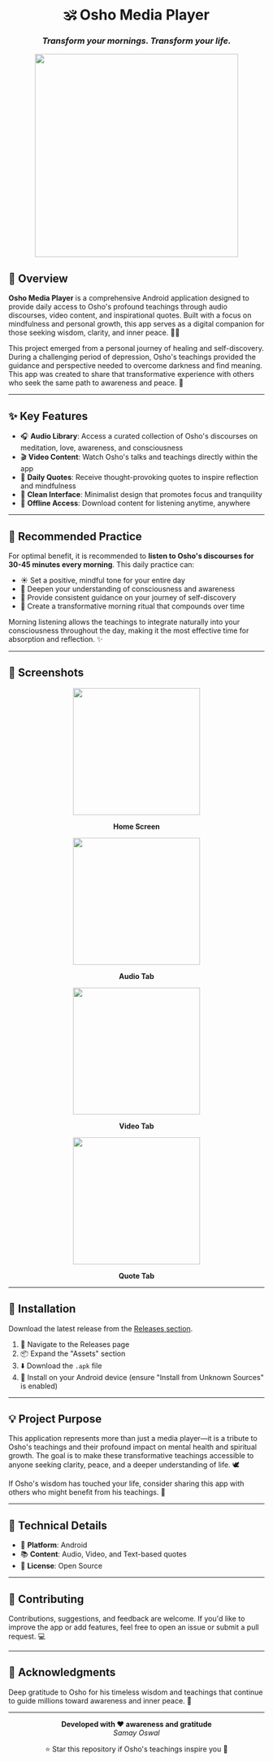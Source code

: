 <div align="center">

# 🕉️ Osho Media Player  
### *Transform your mornings. Transform your life.*

<img src="./osho/osho.jpg" width="400"/>

</div>

## 🌟 Overview  
**Osho Media Player** is a comprehensive Android application designed to provide daily access to Osho's profound teachings through audio discourses, video content, and inspirational quotes. Built with a focus on mindfulness and personal growth, this app serves as a digital companion for those seeking wisdom, clarity, and inner peace. 🧘‍♂️

This project emerged from a personal journey of healing and self-discovery. During a challenging period of depression, Osho's teachings provided the guidance and perspective needed to overcome darkness and find meaning. This app was created to share that transformative experience with others who seek the same path to awareness and peace. 💫

---

## ✨ Key Features
- 🎧 **Audio Library**: Access a curated collection of Osho's discourses on meditation, love, awareness, and consciousness
- 🎬 **Video Content**: Watch Osho's talks and teachings directly within the app
- 💬 **Daily Quotes**: Receive thought-provoking quotes to inspire reflection and mindfulness
- 🎨 **Clean Interface**: Minimalist design that promotes focus and tranquility
- 📱 **Offline Access**: Download content for listening anytime, anywhere

---

## 🌅 Recommended Practice
For optimal benefit, it is recommended to **listen to Osho's discourses for 30-45 minutes every morning**. This daily practice can:
- ☀️ Set a positive, mindful tone for your entire day
- 🧠 Deepen your understanding of consciousness and awareness
- 🌱 Provide consistent guidance on your journey of self-discovery
- 🔄 Create a transformative morning ritual that compounds over time

Morning listening allows the teachings to integrate naturally into your consciousness throughout the day, making it the most effective time for absorption and reflection. ✨

---

## 📸 Screenshots

<div align="center">

<img src="./Application Images/home.jpg" width="250"/>

**Home Screen**

<img src="./Application Images/audio_tab.jpg" width="250"/>

**Audio Tab**

<img src="./Application Images/video_tab.jpg" width="250"/>

**Video Tab**

<img src="./Application Images/quote_tab.jpg" width="250"/>

**Quote Tab**

</div>

---

## 📲 Installation

Download the latest release from the [Releases section](../../releases).

1. 📂 Navigate to the Releases page
2. 📦 Expand the "Assets" section
3. ⬇️ Download the `.apk` file
4. 📱 Install on your Android device (ensure "Install from Unknown Sources" is enabled)

---

## 💡 Project Purpose  
This application represents more than just a media player—it is a tribute to Osho's teachings and their profound impact on mental health and spiritual growth. The goal is to make these transformative teachings accessible to anyone seeking clarity, peace, and a deeper understanding of life. 🕊️

If Osho's wisdom has touched your life, consider sharing this app with others who might benefit from his teachings. 🙏

---

## 🔧 Technical Details
- 🤖 **Platform**: Android
- 📚 **Content**: Audio, Video, and Text-based quotes
- 📜 **License**: Open Source

---

## 🤝 Contributing
Contributions, suggestions, and feedback are welcome. If you'd like to improve the app or add features, feel free to open an issue or submit a pull request. 💻

---

## 🙏 Acknowledgments
Deep gratitude to Osho for his timeless wisdom and teachings that continue to guide millions toward awareness and inner peace. 🌸

---

<div align="center">

**Developed with ❤️ awareness and gratitude**  
*Samay Oswal*

⭐ Star this repository if Osho's teachings inspire you 🌟

</div>
